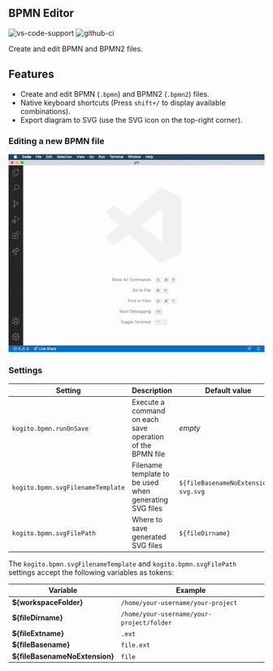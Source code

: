 <!--
   Licensed to the Apache Software Foundation (ASF) under one
   or more contributor license agreements.  See the NOTICE file
   distributed with this work for additional information
   regarding copyright ownership.  The ASF licenses this file
   to you under the Apache License, Version 2.0 (the
   "License"); you may not use this file except in compliance
   with the License.  You may obtain a copy of the License at
     http://www.apache.org/licenses/LICENSE-2.0
   Unless required by applicable law or agreed to in writing,
   software distributed under the License is distributed on an
   "AS IS" BASIS, WITHOUT WARRANTIES OR CONDITIONS OF ANY
   KIND, either express or implied.  See the License for the
   specific language governing permissions and limitations
   under the License.
-->

## BPMN Editor

![vs-code-support](https://img.shields.io/badge/Visual%20Studio%20Code-1.67.0+-blue.svg)
![github-ci](https://github.com/apache/incubator-kie-tools/actions/workflows/ci_build.yml/badge.svg)

Create and edit BPMN and BPMN2 files.

## Features

- Create and edit BPMN (`.bpmn`) and BPMN2 (`.bpmn2`) files.
- Native keyboard shortcuts (Press `shift+/` to display available combinations).
- Export diagram to SVG (use the SVG icon on the top-right corner).

### Editing a new BPMN file

![alt](./gifs/bpmn.gif?raw=true)

### Settings

| Setting                           | Description                                               | Default value                        |
| --------------------------------- | --------------------------------------------------------- | ------------------------------------ |
| `kogito.bpmn.runOnSave`           | Execute a command on each save operation of the BPMN file | _empty_                              |
| `kogito.bpmn.svgFilenameTemplate` | Filename template to be used when generating SVG files    | `${fileBasenameNoExtension}-svg.svg` |
| `kogito.bpmn.svgFilePath`         | Where to save generated SVG files                         | `${fileDirname}`                     |

The `kogito.bpmn.svgFilenameTemplate` and `kogito.bpmn.svgFilePath` settings accept the following variables as tokens:

| Variable                       | Example                                   |
| ------------------------------ | ----------------------------------------- |
| **${workspaceFolder}**         | `/home/your-username/your-project`        |
| **${fileDirname}**             | `/home/your-username/your-project/folder` |
| **${fileExtname}**             | `.ext`                                    |
| **${fileBasename}**            | `file.ext`                                |
| **${fileBasenameNoExtension}** | `file`                                    |

